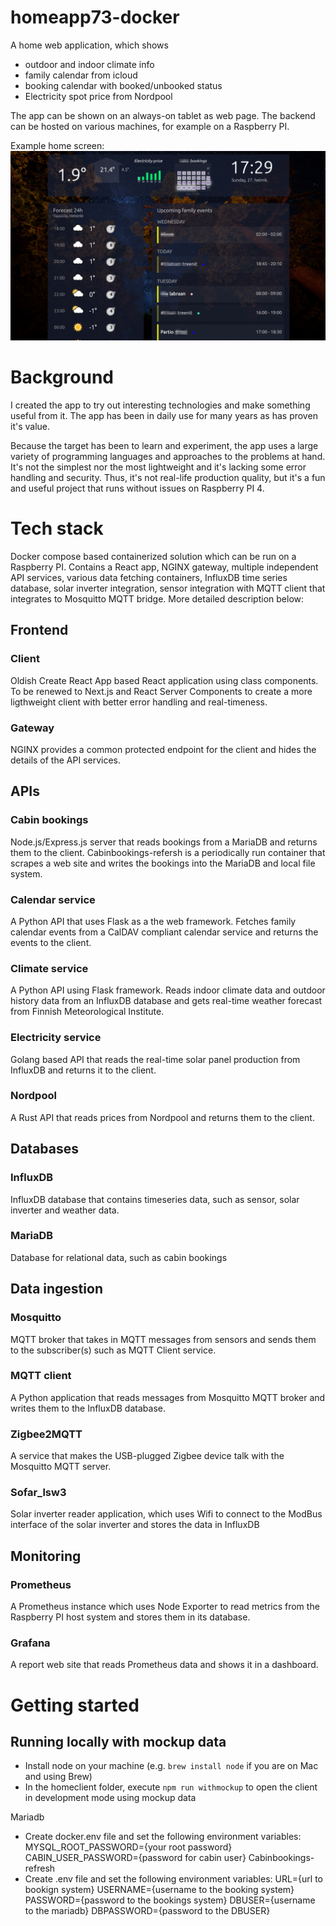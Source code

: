 # homeapp73-docker

A home web application, which shows 
- outdoor and indoor climate info
- family calendar from icloud
- booking calendar with booked/unbooked status
- Electricity spot price from Nordpool

The app can be shown on an always-on tablet as web page. The backend can be hosted on various machines, for example on a Raspberry PI.

Example home screen:
![](Screenshot.png)

# Background

I created the app to try out interesting technologies and make something useful from it. The app has been in daily use for many years as has proven it's value.

Because the target has been to learn and experiment, the app uses a large variety of programming languages and approaches to the problems at hand. It's not the simplest nor the most lightweight and it's lacking some error handling and security. Thus, it's not real-life production quality, but it's a fun and useful project that runs without issues on Raspberry PI 4. 

# Tech stack

Docker compose based containerized solution which can be run on a Raspberry PI. Contains a React app, NGINX gateway, multiple independent API services, various data fetching containers, InfluxDB time series database, solar inverter integration, sensor integration with MQTT client that integrates to Mosquitto MQTT bridge. More detailed description below:

## Frontend

### Client

Oldish Create React App based React application using class components. To be renewed to Next.js and React Server Components to create a more ligthweight client with better error handling and real-timeness.

### Gateway

NGINX provides a common protected endpoint for the client and hides the details of the API services.

## APIs

### Cabin bookings

Node.js/Express.js server that reads bookings from a MariaDB and returns them to the client. Cabinbookings-refersh is a periodically run container that scrapes a web site and writes the bookings into the MariaDB and local file system.

### Calendar service

A Python API that uses Flask as a the web framework. Fetches family calendar events from a CalDAV compliant calendar service and returns the events to the client.

### Climate service

A Python API using Flask framework. Reads indoor climate data and outdoor history data from an InfluxDB database and gets real-time weather forecast from Finnish Meteorological Institute.

### Electricity service

Golang based API that reads the real-time solar panel production from InfluxDB and returns it to the client.

### Nordpool

A Rust API that reads prices from Nordpool and returns them to the client.

## Databases

### InfluxDB

InfluxDB database that contains timeseries data, such as sensor, solar inverter and weather data.

### MariaDB

Database for relational data, such as cabin bookings

## Data ingestion

### Mosquitto

MQTT broker that takes in MQTT messages from sensors and sends them to the subscriber(s) such as MQTT Client service.

### MQTT client

A Python application that reads messages from Mosquitto MQTT broker and writes them to the InfluxDB database.

### Zigbee2MQTT

A service that makes the USB-plugged Zigbee device talk with the Mosquitto MQTT server.

### Sofar_lsw3

Solar inverter reader application, which uses Wifi to connect to the ModBus interface of the solar inverter and stores the data in InfluxDB

## Monitoring

### Prometheus

A Prometheus instance which uses Node Exporter to read metrics from the Raspberry PI host system and stores them in its database.

### Grafana

A report web site that reads Prometheus data and shows it in a dashboard.

# Getting started 
## Running locally with mockup data
- Install node on your machine (e.g. `brew install node` if you are on Mac and using Brew)
- In the homeclient folder, execute `npm run withmockup` to open the client in development mode using mockup data

Mariadb
- Create docker.env file and set the following environment variables:
    MYSQL_ROOT_PASSWORD={your root password}
    CABIN_USER_PASSWORD={password for cabin user}
Cabinbookings-refresh
- Create .env file and set the following environment variables:
    URL={url to bookign system}
    USERNAME={username to the booking system}
    PASSWORD={password to the bookings system}
    DBUSER={username to the mariadb}
    DBPASSWORD={password to the DBUSER}
